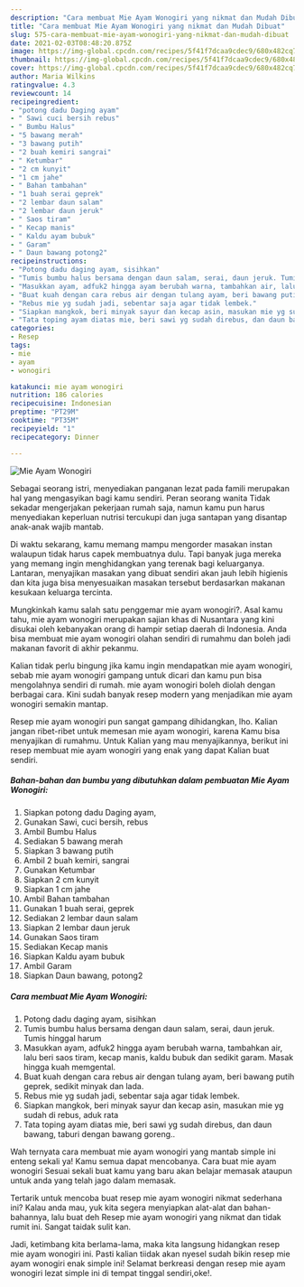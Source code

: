 ```yaml
---
description: "Cara membuat Mie Ayam Wonogiri yang nikmat dan Mudah Dibuat"
title: "Cara membuat Mie Ayam Wonogiri yang nikmat dan Mudah Dibuat"
slug: 575-cara-membuat-mie-ayam-wonogiri-yang-nikmat-dan-mudah-dibuat
date: 2021-02-03T08:48:20.875Z
image: https://img-global.cpcdn.com/recipes/5f41f7dcaa9cdec9/680x482cq70/mie-ayam-wonogiri-foto-resep-utama.jpg
thumbnail: https://img-global.cpcdn.com/recipes/5f41f7dcaa9cdec9/680x482cq70/mie-ayam-wonogiri-foto-resep-utama.jpg
cover: https://img-global.cpcdn.com/recipes/5f41f7dcaa9cdec9/680x482cq70/mie-ayam-wonogiri-foto-resep-utama.jpg
author: Maria Wilkins
ratingvalue: 4.3
reviewcount: 14
recipeingredient:
- "potong dadu Daging ayam"
- " Sawi cuci bersih rebus"
- " Bumbu Halus"
- "5 bawang merah"
- "3 bawang putih"
- "2 buah kemiri sangrai"
- " Ketumbar"
- "2 cm kunyit"
- "1 cm jahe"
- " Bahan tambahan"
- "1 buah serai geprek"
- "2 lembar daun salam"
- "2 lembar daun jeruk"
- " Saos tiram"
- " Kecap manis"
- " Kaldu ayam bubuk"
- " Garam"
- " Daun bawang potong2"
recipeinstructions:
- "Potong dadu daging ayam, sisihkan"
- "Tumis bumbu halus bersama dengan daun salam, serai, daun jeruk. Tumis hinggal harum"
- "Masukkan ayam, adfuk2 hingga ayam berubah warna, tambahkan air, lalu beri saos tiram, kecap manis, kaldu bubuk dan sedikit garam. Masak hingga kuah memgental."
- "Buat kuah dengan cara rebus air dengan tulang ayam, beri bawang putih geprek, sedikit minyak dan lada."
- "Rebus mie yg sudah jadi, sebentar saja agar tidak lembek."
- "Siapkan mangkok, beri minyak sayur dan kecap asin, masukan mie yg sudah di rebus, aduk rata"
- "Tata toping ayam diatas mie, beri sawi yg sudah direbus, dan daun bawang, taburi dengan bawang goreng.."
categories:
- Resep
tags:
- mie
- ayam
- wonogiri

katakunci: mie ayam wonogiri 
nutrition: 186 calories
recipecuisine: Indonesian
preptime: "PT29M"
cooktime: "PT35M"
recipeyield: "1"
recipecategory: Dinner

---
```



![Mie Ayam Wonogiri](https://img-global.cpcdn.com/recipes/5f41f7dcaa9cdec9/680x482cq70/mie-ayam-wonogiri-foto-resep-utama.jpg)

Sebagai seorang istri, menyediakan panganan lezat pada famili merupakan hal yang mengasyikan bagi kamu sendiri. Peran seorang  wanita Tidak sekadar mengerjakan pekerjaan rumah saja, namun kamu pun harus menyediakan keperluan nutrisi tercukupi dan juga santapan yang disantap anak-anak wajib mantab.

Di waktu  sekarang, kamu memang mampu mengorder masakan instan walaupun tidak harus capek membuatnya dulu. Tapi banyak juga mereka yang memang ingin menghidangkan yang terenak bagi keluarganya. Lantaran, menyajikan masakan yang dibuat sendiri akan jauh lebih higienis dan kita juga bisa menyesuaikan masakan tersebut berdasarkan makanan kesukaan keluarga tercinta. 



Mungkinkah kamu salah satu penggemar mie ayam wonogiri?. Asal kamu tahu, mie ayam wonogiri merupakan sajian khas di Nusantara yang kini disukai oleh kebanyakan orang di hampir setiap daerah di Indonesia. Anda bisa membuat mie ayam wonogiri olahan sendiri di rumahmu dan boleh jadi makanan favorit di akhir pekanmu.

Kalian tidak perlu bingung jika kamu ingin mendapatkan mie ayam wonogiri, sebab mie ayam wonogiri gampang untuk dicari dan kamu pun bisa mengolahnya sendiri di rumah. mie ayam wonogiri boleh diolah dengan berbagai cara. Kini sudah banyak resep modern yang menjadikan mie ayam wonogiri semakin mantap.

Resep mie ayam wonogiri pun sangat gampang dihidangkan, lho. Kalian jangan ribet-ribet untuk memesan mie ayam wonogiri, karena Kamu bisa menyajikan di rumahmu. Untuk Kalian yang mau menyajikannya, berikut ini resep membuat mie ayam wonogiri yang enak yang dapat Kalian buat sendiri.

<!--inarticleads1-->

##### Bahan-bahan dan bumbu yang dibutuhkan dalam pembuatan Mie Ayam Wonogiri:

1. Siapkan potong dadu Daging ayam,
1. Gunakan  Sawi, cuci bersih, rebus
1. Ambil  Bumbu Halus
1. Sediakan 5 bawang merah
1. Siapkan 3 bawang putih
1. Ambil 2 buah kemiri, sangrai
1. Gunakan  Ketumbar
1. Siapkan 2 cm kunyit
1. Siapkan 1 cm jahe
1. Ambil  Bahan tambahan
1. Gunakan 1 buah serai, geprek
1. Sediakan 2 lembar daun salam
1. Siapkan 2 lembar daun jeruk
1. Gunakan  Saos tiram
1. Sediakan  Kecap manis
1. Siapkan  Kaldu ayam bubuk
1. Ambil  Garam
1. Siapkan  Daun bawang, potong2




<!--inarticleads2-->

##### Cara membuat Mie Ayam Wonogiri:

1. Potong dadu daging ayam, sisihkan
1. Tumis bumbu halus bersama dengan daun salam, serai, daun jeruk. Tumis hinggal harum
1. Masukkan ayam, adfuk2 hingga ayam berubah warna, tambahkan air, lalu beri saos tiram, kecap manis, kaldu bubuk dan sedikit garam. Masak hingga kuah memgental.
1. Buat kuah dengan cara rebus air dengan tulang ayam, beri bawang putih geprek, sedikit minyak dan lada.
1. Rebus mie yg sudah jadi, sebentar saja agar tidak lembek.
1. Siapkan mangkok, beri minyak sayur dan kecap asin, masukan mie yg sudah di rebus, aduk rata
1. Tata toping ayam diatas mie, beri sawi yg sudah direbus, dan daun bawang, taburi dengan bawang goreng..




Wah ternyata cara membuat mie ayam wonogiri yang mantab simple ini enteng sekali ya! Kamu semua dapat mencobanya. Cara buat mie ayam wonogiri Sesuai sekali buat kamu yang baru akan belajar memasak ataupun untuk anda yang telah jago dalam memasak.

Tertarik untuk mencoba buat resep mie ayam wonogiri nikmat sederhana ini? Kalau anda mau, yuk kita segera menyiapkan alat-alat dan bahan-bahannya, lalu buat deh Resep mie ayam wonogiri yang nikmat dan tidak rumit ini. Sangat taidak sulit kan. 

Jadi, ketimbang kita berlama-lama, maka kita langsung hidangkan resep mie ayam wonogiri ini. Pasti kalian tiidak akan nyesel sudah bikin resep mie ayam wonogiri enak simple ini! Selamat berkreasi dengan resep mie ayam wonogiri lezat simple ini di tempat tinggal sendiri,oke!.

